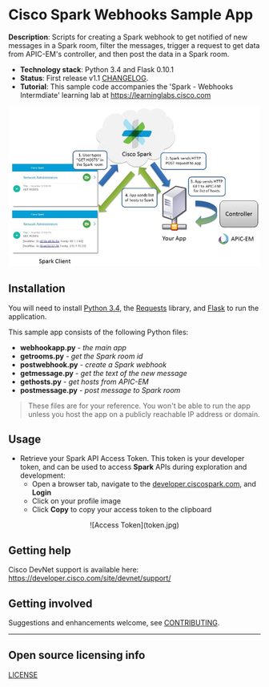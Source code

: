 # Cisco Spark Webhooks Sample App

**Description**: Scripts for creating a Spark webhook to get notified of new messages in a Spark room, filter the messages, trigger a request to get data from APIC-EM's controller, and then post the data in a Spark room.

- **Technology stack**: Python 3.4 and Flask 0.10.1
- **Status**:  First release v1.1 [CHANGELOG](CHANGELOG.md).
- **Tutorial**: This sample code accompanies the 'Spark - Webhooks Intermdiate' learning lab at https://learninglabs.cisco.com

![Webhook diagram](spark-apicem.jpg "Webhook diagram")


## Installation

You will need to install [Python 3.4](https://www.python.org/downloads/), the [Requests](http://docs.python-requests.org/en/latest/user/install/) library, and [Flask](http://flask.pocoo.org/) to run the application.

This sample app consists of the following Python files:
  * **webhookapp.py** - *the main app*
  * **getrooms.py** - *get the Spark room id*
  * **postwebhook.py** - *create a Spark webhook*
  * **getmessage.py** - *get the text of the new message*
  * **gethosts.py** - *get hosts from APIC-EM*
  * **postmessage.py** - *post message to Spark room*

> These files are for your reference. You won't be able to run the app unless you host the app on a publicly reachable IP address or domain.

## Usage

* Retrieve your Spark API Access Token.  This token is your developer token, and can be used to access **Spark** APIs during exploration and development:
  * Open a browser tab, navigate to the [developer.ciscospark.com](https://developer.ciscospark.com/?utm_source=Llab4&utm_medium=readme&utm_campaign=spark), and **Login**
  * Click on your profile image
  * Click **Copy** to copy your access token to the clipboard
<div align="center">![Access Token](token.jpg)</div>

## Getting help

Cisco DevNet support is available here: https://developer.cisco.com/site/devnet/support/

## Getting involved

Suggestions and enhancements welcome, see [CONTRIBUTING](CONTRIBUTING.md).


----

## Open source licensing info
[LICENSE](LICENSE)
